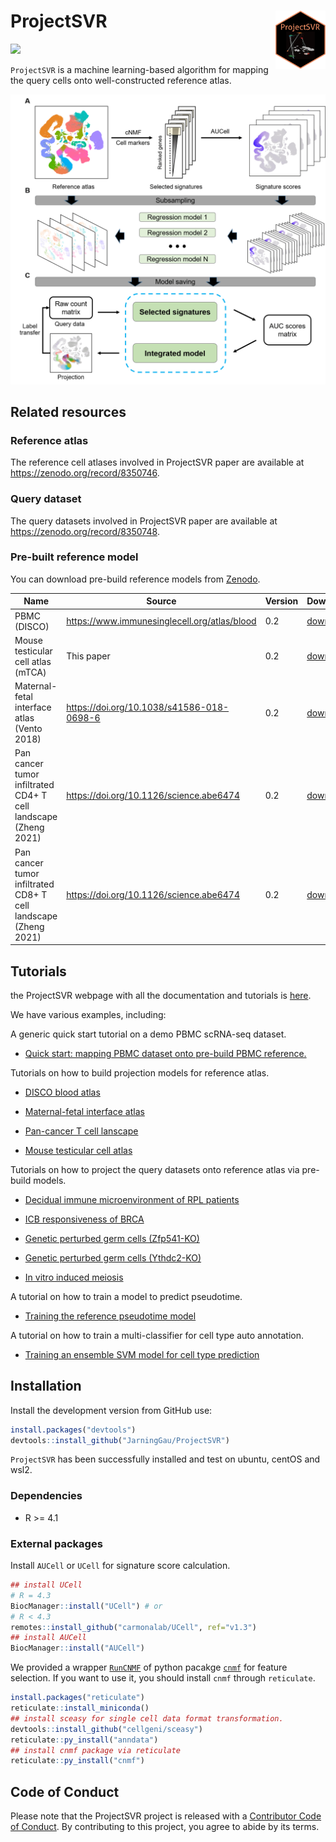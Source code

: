 
# ProjectSVR <img src="man/figures/ProjectSVR-logo.png" align="right" width=80px/>

[![](https://img.shields.io/badge/devel%20version-0.2.0-green.svg)](https://github.com/JarningGau/ProjectSVR)

`ProjectSVR` is a machine learning-based algorithm for mapping the query
cells onto well-constructed reference atlas.

<img src="man/figures/ProjectSVR-workflow.png" width="600" />

## Related resources

### Reference atlas

The reference cell atlases involved in ProjectSVR paper are available at
<https://zenodo.org/record/8350746>.

### Query dataset

The query datasets involved in ProjectSVR paper are available at
<https://zenodo.org/record/8350748>.

### Pre-built reference model

You can download pre-build reference models from
[Zenodo](https://zenodo.org/record/8350732).

| Name                                                            | Source                                         | Version | Download                                                                         |
|-----------------------------------------------------------------|------------------------------------------------|---------|----------------------------------------------------------------------------------|
| PBMC (DISCO)                                                    | <https://www.immunesinglecell.org/atlas/blood> | 0.2     | [download](https://zenodo.org/record/8350732/files/model.disco_pbmc.rds)         |
| Mouse testicular cell atlas (mTCA)                              | This paper                                     | 0.2     | [download](https://zenodo.org/record/8350732/files/model.mTCA.rds)               |
| Maternal-fetal interface atlas (Vento 2018)                     | <https://doi.org/10.1038/s41586-018-0698-6>    | 0.2     | [download](https://zenodo.org/record/8350732/files/model.Vento2018.MFI.rds)      |
| Pan cancer tumor infiltrated CD4+ T cell landscape (Zheng 2021) | <https://doi.org/10.1126/science.abe6474>      | 0.2     | [download](https://zenodo.org/record/8350732/files/model.Zheng2021.CD4Tcell.rds) |
| Pan cancer tumor infiltrated CD8+ T cell landscape (Zheng 2021) | <https://doi.org/10.1126/science.abe6474>      | 0.2     | [download](https://zenodo.org/record/8350732/files/model.Zheng2021.CD8Tcell.rds) |

## Tutorials

the ProjectSVR webpage with all the documentation and tutorials is
[here](https://jarninggau.github.io/ProjectSVR/).

We have various examples, including:

A generic quick start tutorial on a demo PBMC scRNA-seq dataset.

- [Quick start: mapping PBMC dataset onto pre-build PBMC
  reference.](https://jarninggau.github.io/ProjectSVR/articles/quick_start.html)

Tutorials on how to build projection models for reference atlas.

- [DISCO blood
  atlas](https://jarninggau.github.io/ProjectSVR/articles/model_pbmc.html)

- [Maternal-fetal interface
  atlas](https://jarninggau.github.io/ProjectSVR/articles/model_mfia.html)

- [Pan-cancer T cell
  lanscape](https://jarninggau.github.io/ProjectSVR/articles/model_pctl.html)

- [Mouse testicular cell
  atlas](https://jarninggau.github.io/ProjectSVR/articles/model_mtca.html)

Tutorials on how to project the query datasets onto reference atlas via
pre-build models.

- [Decidual immune microenvironment of RPL
  patients](https://jarninggau.github.io/ProjectSVR/articles/mapQuery_immune_RPL.html)

- [ICB responsiveness of
  BRCA](https://jarninggau.github.io/ProjectSVR/articles/mapQuery_ICB_BRCA.html)

- [Genetic perturbed germ cells
  (Zfp541-KO)](https://jarninggau.github.io/ProjectSVR/articles/mapQuery_Zfp541-KO.html)

- [Genetic perturbed germ cells
  (Ythdc2-KO)](https://jarninggau.github.io/ProjectSVR/articles/mapQuery_Ythdc2-KO.html)

- [In vitro induced
  meiosis](https://jarninggau.github.io/ProjectSVR/articles/mapQuery_invitro_meiosis.html)

A tutorial on how to train a model to predict pseudotime.

- [Training the reference pseudotime
  model](https://jarninggau.github.io/ProjectSVR/articles/misc_Ythdc2-KO_pseudotime.html)

A tutorial on how to train a multi-classifier for cell type auto
annotation.

- [Training an ensemble SVM model for cell type
  prediction](https://jarninggau.github.io/ProjectSVR/articles/misc_disco_pbmc_svm.html)

## Installation

Install the development version from GitHub use:

``` r
install.packages("devtools")
devtools::install_github("JarningGau/ProjectSVR")
```

`ProjectSVR` has been successfully installed and test on ubuntu, centOS
and wsl2.

### Dependencies

- R \>= 4.1

### External packages

Install `AUCell` or `UCell` for signature score calculation.

``` r
## install UCell
# R = 4.3
BiocManager::install("UCell") # or
# R < 4.3
remotes::install_github("carmonalab/UCell", ref="v1.3")
## install AUCell
BiocManager::install("AUCell")
```

We provided a wrapper
[`RunCNMF`](https://jarninggau.github.io/ProjectSVR/reference/RunCNMF.html)
of python pacakge [`cnmf`](https://github.com/dylkot/cNMF) for feature
selection. If you want to use it, you should install `cnmf` through
`reticulate`.

``` r
install.packages("reticulate")
reticulate::install_miniconda()
## install sceasy for single cell data format transformation.
devtools::install_github("cellgeni/sceasy")
reticulate::py_install("anndata")
## install cnmf package via reticulate
reticulate::py_install("cnmf")
```

## Code of Conduct

Please note that the ProjectSVR project is released with a [Contributor
Code of
Conduct](https://contributor-covenant.org/version/2/1/CODE_OF_CONDUCT.html).
By contributing to this project, you agree to abide by its terms.
